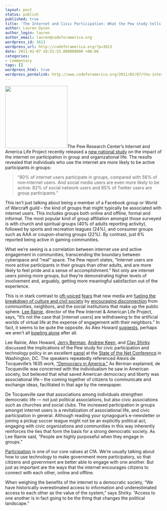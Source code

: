 ```yaml
---
layout: post
status: publish
published: true
title: 'The Internet and Civic Participation: What the Pew study tells us'
author: Lauren Dyson
author_login: lauren
author_email: lauren@codeforamerica.org
wordpress_id: 3613
wordpress_url: http://codeforamerica.org/?p=3613
date: 2011-02-07 18:52:53.000000000 +00:00
categories:
- Commentary
tags: []
wordpress_html: true
wordpress_permalink: http://www.codeforamerica.org/2011/02/07/the-internet-and-civic-participation-what-the-pew-study-tells-us/
---
```


<p><img alt="" class="alignright size-full wp-image-3638" src="http://codeforamerica.org/wp-content/uploads/2011/02/9780451531605.PE_.jpeg" title="9780451531605.PE" width="200"/>The Pew Research Center’s Internet and America Life Project recently released a <a href="http://pewinternet.org/Reports/2011/The-Social-Side-of-the-Internet.aspx">new national study</a> on the impact of the internet on participation in group and organizational life. The results revealed that individuals who use the internet are <em>more</em> likely to be active participants in groups:</p>
<blockquote><p>“80% of internet users participate in groups, compared with 56% of non‐internet users. And social media users are even more likely to be active: 82% of social network users and 85% of Twitter users are group participants.”</p></blockquote>
<p>This isn’t just talking about being a member of a Facebook group or World of Warcraft guild – the kind of groups that might typically be associated with internet users. This includes groups both online and offline, formal and informal. The most popular kind of group affiliation amongst those surveyed is with church and spiritual groups (40% of adults reporting activity), followed by sports and recreation leagues (24%), and consumer groups such as AAA or coupon-sharing groups (22%). By contrast, just 6% reported being active in gaming communities.</p>
<p>What we’re seeing is a correlation between internet use and active engagement in communities, transcending the boundary between cyberspace and “real” space. The Pew report states, “Internet users are more active participants in their groups than other adults, and are more likely to feel pride and a sense of accomplishment.” Not only are internet users joining more groups, but they’re demonstrating higher levels of involvement and, arguably, getting more meaningful satisfaction out of the experience.</p>
<p>This is in stark contrast to <a href="http://www.amazon.com/Technopoly-Surrender-Technology-Neil-Postman/dp/0679745408">oft-voiced</a> <a href="http://www.amazon.com/Cult-Amateur-Internet-Killing-Culture/dp/0385520808">fears</a> that new media are <a href="http://www.amazon.com/Against-Machine-Being-Human-Electronic/dp/0385522657/ref=pd_bbs_sr_1?ie=UTF8&amp;s=books&amp;qid=1212071460&amp;sr=1-1">fueling the breakdown of culture and civil society</a> by <a href="http://www.jstor.org/stable/30038995">encouraging disconnection</a> from communities, neighbors, and the social institutions that make up the public sphere. <a href="http://www.pewinternet.org/Experts/Lee-Rainie.aspx">Lee Rainie</a>, director of the Pew Internet &amp; American Life Project, says, “It’s not the case that [internet users] are withdrawing to the artificial worlds of virtual life at the expense of engagement with their neighbors.” In fact, it seems to be quite the opposite. As Alex Howard <a href="http://radar.oreilly.com/2011/01/pew-internet-platform.html">suggests</a>, perhaps we aren’t all <a href="http://www.bowlingalone.com/">bowling alone</a> after all.</p>
<p>Lee Rainie, Alex Howard, <a href="http://www.cdt.org/personnel/jerry-berman">Jerry Berman</a>, <a href="http://andrewkeen.typepad.com/">Andrew Keen</a>, and <a href="http://www.shirky.com/bio.html">Clay Shirky</a> discussed the implications of the Pew study for civic participation and technology policy in an excellent <a href="http://www.youtube.com/watch?v=HQk6lccNVKg">panel</a> at the <a href="http://www.netcaucus.org/">State of the Net Conference</a> in Washington, DC. The speakers repeatedly referenced Alexis de Tocqueville’s 1835 work, <a href="http://xroads.virginia.edu/~HYPER/DETOC/toc_indx.html">“Democracy in America.”</a> As Berman explained, de Tocqueville was concerned with the individualism he saw in American society, but believed that what saved American democracy and liberty was associational life – the coming together of citizens to communicate and exchange ideas, facilitated in that age by the newspaper.</p>
<p>De Tocqueville saw that associations among individuals strengthen democratic life — not just political associations, but also civic associations such as churches and social clubs. The increased participation in groups amongst internet users is a revitalization of associational life, and civic participation in general. Although reading your synagogue’s e-newsletter or joining a pickup soccer league might not be an explicitly political act, engaging with civic organizations and communities in this way inherently reinforces the ties that form the basis for a strong democratic society. As Lee Rainie said, “People are highly purposeful when they engage in groups.”</p>
<p><a href="http://codeforamerica.org/issues/participation/">Participation</a> is one of our core values at CfA. We’re usually talking about how to use technology to make government more participatory, so that citizens and government are better able to engage with one another. But just as important are the ways that the internet encourages citizens to connect with each other, online and offline.</p>
<p>When weighing the benefits of the internet to a democratic society, “We have historically overestimated access to information and underestimated access to each other as the value of the system,” says Shirky. “Access to one another is in fact going to be the thing that changes the political landscape.”</p>

